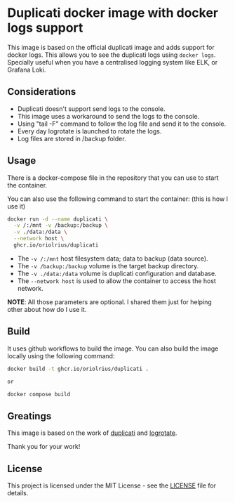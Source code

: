 # Duplicati docker image with docker logs support

This image is based on the official duplicati image and adds support for docker logs. This allows you to see the duplicati logs using `docker logs`. Specially useful when you have a centralised logging system like ELK, or Grafana Loki.

## Considerations

- Duplicati doesn't support send logs to the console. 
- This image uses a workaround to send the logs to the console.
- Using "tail -F" command to follow the log file and send it to the console.
- Every day logrotate is launched to rotate the logs.
- Log files are stored in /backup folder.

## Usage

There is a docker-compose file in the repository that you can use to start the container. 

You can also use the following command to start the container: (this is how I use it)

```bash
docker run -d --name duplicati \
  -v /:/mnt -v /backup:/backup \
  -v ./data:/data \
  --network host \
  ghcr.io/oriolrius/duplicati
```

- The `-v /:/mnt` host filesystem data; data to backup (data source).
- The `-v /backup:/backup` volume is the target backup directory.
- The `-v ./data:/data` volume is duplicati configuration and database.
- The `--network host` is used to allow the container to access the host network. 

**NOTE**: All those parameters are optional. I shared them just for helping other about how do I use it.

## Build

It uses github workflows to build the image. You can also build the image locally using the following command:

```bash
docker build -t ghcr.io/oriolrius/duplicati .

or 

docker compose build
```

## Greatings

This image is based on the work of [duplicati](https://github.com/duplicati/duplicati) and [logrotate](https://github.com/logrotate/logrotate). 

Thank you for your work!

## License

This project is licensed under the MIT License - see the [LICENSE](LICENSE) file for details.

